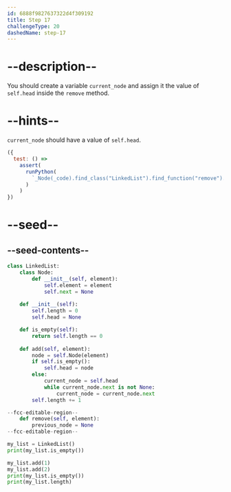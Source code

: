 ```yaml
---
id: 6888f9827637322d4f309192
title: Step 17
challengeType: 20
dashedName: step-17
---
```


# --description--

You should create a variable `current_node` and assign it the value of `self.head` inside the `remove` method.

# --hints--

`current_node` should have a value of `self.head`.

```js
({
  test: () =>
    assert(
      runPython(
        `_Node(_code).find_class("LinkedList").find_function("remove").has_stmt("current_node = self.head")`
      )
    )
})
```

# --seed--

## --seed-contents--

```py
class LinkedList:
    class Node:
        def __init__(self, element):
            self.element = element
            self.next = None
            
    def __init__(self):
        self.length = 0
        self.head = None

    def is_empty(self):
        return self.length == 0
    
    def add(self, element):
        node = self.Node(element)
        if self.is_empty():
            self.head = node
        else:
            current_node = self.head
            while current_node.next is not None:
                current_node = current_node.next
        self.length += 1

--fcc-editable-region--
    def remove(self, element):
        previous_node = None
--fcc-editable-region--

my_list = LinkedList()
print(my_list.is_empty())

my_list.add(1)
my_list.add(2)
print(my_list.is_empty())
print(my_list.length)
```
